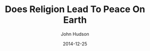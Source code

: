 ---
layout: post
passage: Luke 2:1-21	
title: Does Religion Lead To Peace On Earth
author: John Hudson
date: 2014-12-25
categories: Luke
---	